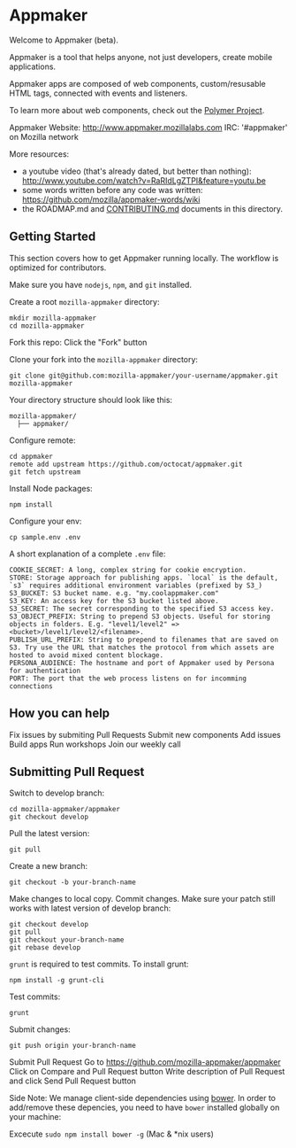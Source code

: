 Appmaker
========

Welcome to Appmaker (beta).

Appmaker is a tool that helps anyone, not just developers, create mobile applications.

Appmaker apps are composed of web components, custom/resusable HTML tags, connected with events and listeners.

To learn more about web components, check out the [Polymer Project](http://www.polymer-project.org/).

Appmaker Website: http://www.appmaker.mozillalabs.com
IRC: '#appmaker' on Mozilla network

More resources:

  * a youtube video (that's already dated, but better than nothing): http://www.youtube.com/watch?v=RaRIdLgZTPI&feature=youtu.be
  * some words written before any code was written: https://github.com/mozilla/appmaker-words/wiki
  * the ROADMAP.md and [CONTRIBUTING.md](https://github.com/mozilla-appmaker/appmaker/blob/develop/CONTRIBUTING.md) documents in this directory.

Getting Started
------------------
This section covers how to get Appmaker running locally. The workflow is optimized for contributors.

Make sure you have `nodejs`, `npm`, and `git` installed.

Create a root `mozilla-appmaker` directory:
```
mkdir mozilla-appmaker
cd mozilla-appmaker
```

Fork this repo:
Click the "Fork" button

Clone your fork into the `mozilla-appmaker` directory:
```
git clone git@github.com:mozilla-appmaker/your-username/appmaker.git mozilla-appmaker
```

Your directory structure should look like this:
```
mozilla-appmaker/
  ├── appmaker/
```

Configure remote:
```
cd appmaker
remote add upstream https://github.com/octocat/appmaker.git
git fetch upstream
```

Install Node packages:
```
npm install
```

Configure your env:
```
cp sample.env .env
```

A short explanation of a complete `.env` file:
```
COOKIE_SECRET: A long, complex string for cookie encryption.
STORE: Storage approach for publishing apps. `local` is the default, `s3` requires additional environment variables (prefixed by S3_)
S3_BUCKET: S3 bucket name. e.g. "my.coolappmaker.com"
S3_KEY: An access key for the S3 bucket listed above.
S3_SECRET: The secret corresponding to the specified S3 access key.
S3_OBJECT_PREFIX: String to prepend S3 objects. Useful for storing objects in folders. E.g. "level1/level2" => <bucket>/level1/level2/<filename>.
PUBLISH_URL_PREFIX: String to prepend to filenames that are saved on S3. Try use the URL that matches the protocol from which assets are hosted to avoid mixed content blockage.
PERSONA_AUDIENCE: The hostname and port of Appmaker used by Persona for authentication
PORT: The port that the web process listens on for incomming connections
```

How you can help
------------------
Fix issues by submiting Pull Requests
Submit new components
Add issues
Build apps
Run workshops
Join our weekly call

Submitting Pull Request
------------------
Switch to develop branch:
```
cd mozilla-appmaker/appmaker
git checkout develop
```

Pull the latest version:
```
git pull
```

Create a new branch:
```
git checkout -b your-branch-name
```

Make changes to local copy.
Commit changes.
Make sure your patch still works with latest version of develop branch:
```
git checkout develop
git pull
git checkout your-branch-name
git rebase develop
```

`grunt` is required to test commits. To install grunt:
```
npm install -g grunt-cli
```

Test commits:
```
grunt
```

Submit changes:
```
git push origin your-branch-name
```

Submit Pull Request
Go to https://github.com/mozilla-appmaker/appmaker
Click on Compare and Pull Request button
Write description of Pull Request and click Send Pull Request button

Side Note:
We manage client-side dependencies using [bower](http://bower.io/). In order to add/remove these depencies, you need to have `bower` installed globally on your machine:

Excecute `sudo npm install bower -g` (Mac & *nix users)
